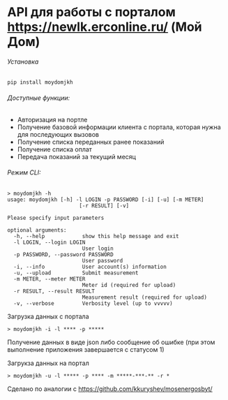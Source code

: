 # API для работы с порталом https://newlk.erconline.ru/ (Мой Дом)
###### Установка 
`pip install moydomjkh`
###### Доступные функции: 
* Авторизация на портле 
* Получение базовой информации клиента с портала, которая нужна для последующих вызовов
* Получение списка переданных ранее показаний
* Получение списка оплат
* Передача показаний за текущий месяц

###### Режим CLI:
```
> moydomjkh -h
usage: moydomjkh [-h] -l LOGIN -p PASSWORD [-i] [-u] [-m METER]
                       [-r RESULT] [-v]

Please specify input parameters

optional arguments:
  -h, --help            show this help message and exit
  -l LOGIN, --login LOGIN
                        User login
  -p PASSWORD, --password PASSWORD
                        User password
  -i, --info            User account(s) information
  -u, --upload          Submit measurement
  -m METER, --meter METER
                        Meter id (required for upload)
  -r RESULT, --result RESULT
                        Measurement result (required for upload)
  -v, --verbose         Verbosity level (up to vvvvv)

```

Загрузка данных с портала
```
> moydomjkh -i -l **** -p *****
```
Получение данных в виде json либо сообщение об ошибке (при этом выполнение приложения завершается с статусом 1)

Загрукза данных на портал
```
> moydomjkh -u -l ***** -p **** -m *****-***-** -r *
```

Сделано по аналогии с https://github.com/kkuryshev/mosenergosbyt/